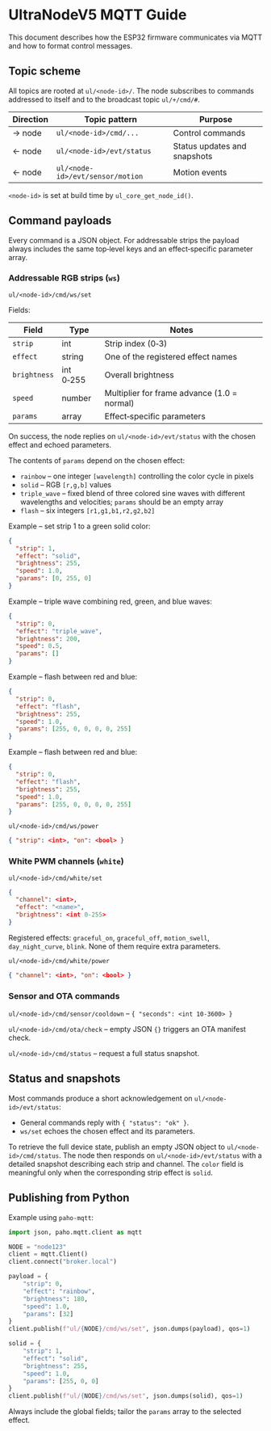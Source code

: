 # UltraNodeV5 MQTT Guide

This document describes how the ESP32 firmware communicates via MQTT and how to format control messages.

## Topic scheme

All topics are rooted at `ul/<node-id>/`. The node subscribes to commands addressed to itself and to the broadcast topic `ul/+/cmd/#`.

| Direction | Topic pattern | Purpose |
|-----------|---------------|---------|
| → node | `ul/<node-id>/cmd/...` | Control commands |
| ← node | `ul/<node-id>/evt/status` | Status updates and snapshots |
| ← node | `ul/<node-id>/evt/sensor/motion` | Motion events |

`<node-id>` is set at build time by `ul_core_get_node_id()`.

## Command payloads

Every command is a JSON object. For addressable strips the payload always includes the same top‑level keys and an effect‑specific parameter array.

### Addressable RGB strips (`ws`)

`ul/<node-id>/cmd/ws/set`

Fields:

| Field | Type | Notes |
|-------|------|-------|
| `strip` | int | Strip index (0‑3) |
| `effect` | string | One of the registered effect names |
| `brightness` | int 0‑255 | Overall brightness |
| `speed` | number | Multiplier for frame advance (1.0 = normal) |
| `params` | array | Effect‑specific parameters |

On success, the node replies on `ul/<node-id>/evt/status` with the chosen effect and echoed parameters.

The contents of `params` depend on the chosen effect:

* `rainbow` – one integer `[wavelength]` controlling the color cycle in pixels
* `solid` – RGB `[r,g,b]` values
* `triple_wave` – fixed blend of three colored sine waves with different wavelengths and velocities; `params` should be an empty array
* `flash` – six integers `[r1,g1,b1,r2,g2,b2]`

Example – set strip 1 to a green solid color:

```json
{
  "strip": 1,
  "effect": "solid",
  "brightness": 255,
  "speed": 1.0,
  "params": [0, 255, 0]
}
```

Example – triple wave combining red, green, and blue waves:

```json
{
  "strip": 0,
  "effect": "triple_wave",
  "brightness": 200,
  "speed": 0.5,
  "params": []
}
```

Example – flash between red and blue:

```json
{
  "strip": 0,
  "effect": "flash",
  "brightness": 255,
  "speed": 1.0,
  "params": [255, 0, 0, 0, 0, 255]
}
```

Example – flash between red and blue:

```json
{
  "strip": 0,
  "effect": "flash",
  "brightness": 255,
  "speed": 1.0,
  "params": [255, 0, 0, 0, 0, 255]
}
```

`ul/<node-id>/cmd/ws/power`

```json
{ "strip": <int>, "on": <bool> }
```

### White PWM channels (`white`)

`ul/<node-id>/cmd/white/set`

```json
{
  "channel": <int>,
  "effect": "<name>",
  "brightness": <int 0-255>
}
```

Registered effects: `graceful_on`, `graceful_off`, `motion_swell`, `day_night_curve`, `blink`. None of them require extra parameters.

`ul/<node-id>/cmd/white/power`

```json
{ "channel": <int>, "on": <bool> }
```

### Sensor and OTA commands

`ul/<node-id>/cmd/sensor/cooldown` – `{ "seconds": <int 10‑3600> }`

`ul/<node-id>/cmd/ota/check` – empty JSON `{}` triggers an OTA manifest check.

`ul/<node-id>/cmd/status` – request a full status snapshot.

## Status and snapshots

Most commands produce a short acknowledgement on `ul/<node-id>/evt/status`:

* General commands reply with `{ "status": "ok" }`.
* `ws/set` echoes the chosen effect and its parameters.

To retrieve the full device state, publish an empty JSON object to `ul/<node-id>/cmd/status`. The node then responds on `ul/<node-id>/evt/status` with a detailed snapshot describing each strip and channel. The `color` field is meaningful only when the corresponding strip effect is `solid`.

## Publishing from Python

Example using `paho-mqtt`:

```python
import json, paho.mqtt.client as mqtt

NODE = "node123"
client = mqtt.Client()
client.connect("broker.local")

payload = {
    "strip": 0,
    "effect": "rainbow",
    "brightness": 180,
    "speed": 1.0,
    "params": [32]
}
client.publish(f"ul/{NODE}/cmd/ws/set", json.dumps(payload), qos=1)

solid = {
    "strip": 1,
    "effect": "solid",
    "brightness": 255,
    "speed": 1.0,
    "params": [255, 0, 0]
}
client.publish(f"ul/{NODE}/cmd/ws/set", json.dumps(solid), qos=1)
```

Always include the global fields; tailor the `params` array to the selected effect.

